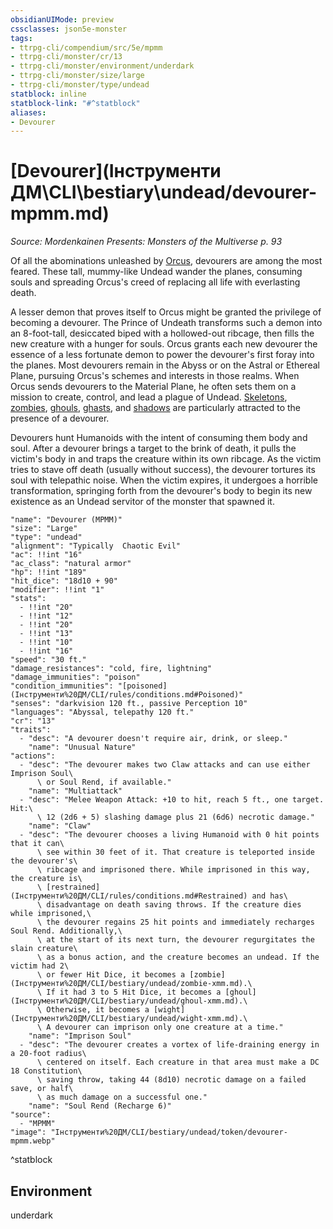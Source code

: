 ```yaml
---
obsidianUIMode: preview
cssclasses: json5e-monster
tags:
- ttrpg-cli/compendium/src/5e/mpmm
- ttrpg-cli/monster/cr/13
- ttrpg-cli/monster/environment/underdark
- ttrpg-cli/monster/size/large
- ttrpg-cli/monster/type/undead
statblock: inline
statblock-link: "#^statblock"
aliases:
- Devourer
---
```

# [Devourer](Інструменти ДМ\CLI\bestiary\undead/devourer-mpmm.md)
*Source: Mordenkainen Presents: Monsters of the Multiverse p. 93*  

Of all the abominations unleashed by [Orcus](Інструменти%20ДМ/CLI/bestiary/npc/orcus-mpmm.md), devourers are among the most feared. These tall, mummy-like Undead wander the planes, consuming souls and spreading Orcus's creed of replacing all life with everlasting death.

A lesser demon that proves itself to Orcus might be granted the privilege of becoming a devourer. The Prince of Undeath transforms such a demon into an 8-foot-tall, desiccated biped with a hollowed-out ribcage, then fills the new creature with a hunger for souls. Orcus grants each new devourer the essence of a less fortunate demon to power the devourer's first foray into the planes. Most devourers remain in the Abyss or on the Astral or Ethereal Plane, pursuing Orcus's schemes and interests in those realms. When Orcus sends devourers to the Material Plane, he often sets them on a mission to create, control, and lead a plague of Undead. [Skeletons](Інструменти%20ДМ/CLI/bestiary/undead/skeleton-xmm.md), [zombies](Інструменти%20ДМ/CLI/bestiary/undead/zombie-xmm.md), [ghouls](Інструменти%20ДМ/CLI/bestiary/undead/ghoul-xmm.md), [ghasts](Інструменти%20ДМ/CLI/bestiary/undead/ghast-xmm.md), and [shadows](Інструменти%20ДМ/CLI/bestiary/undead/shadow-xmm.md) are particularly attracted to the presence of a devourer.

Devourers hunt Humanoids with the intent of consuming them body and soul. After a devourer brings a target to the brink of death, it pulls the victim's body in and traps the creature within its own ribcage. As the victim tries to stave off death (usually without success), the devourer tortures its soul with telepathic noise. When the victim expires, it undergoes a horrible transformation, springing forth from the devourer's body to begin its new existence as an Undead servitor of the monster that spawned it.

```statblock
"name": "Devourer (MPMM)"
"size": "Large"
"type": "undead"
"alignment": "Typically  Chaotic Evil"
"ac": !!int "16"
"ac_class": "natural armor"
"hp": !!int "189"
"hit_dice": "18d10 + 90"
"modifier": !!int "1"
"stats":
  - !!int "20"
  - !!int "12"
  - !!int "20"
  - !!int "13"
  - !!int "10"
  - !!int "16"
"speed": "30 ft."
"damage_resistances": "cold, fire, lightning"
"damage_immunities": "poison"
"condition_immunities": "[poisoned](Інструменти%20ДМ/CLI/rules/conditions.md#Poisoned)"
"senses": "darkvision 120 ft., passive Perception 10"
"languages": "Abyssal, telepathy 120 ft."
"cr": "13"
"traits":
  - "desc": "A devourer doesn't require air, drink, or sleep."
    "name": "Unusual Nature"
"actions":
  - "desc": "The devourer makes two Claw attacks and can use either Imprison Soul\
      \ or Soul Rend, if available."
    "name": "Multiattack"
  - "desc": "Melee Weapon Attack: +10 to hit, reach 5 ft., one target. Hit:\
      \ 12 (2d6 + 5) slashing damage plus 21 (6d6) necrotic damage."
    "name": "Claw"
  - "desc": "The devourer chooses a living Humanoid with 0 hit points that it can\
      \ see within 30 feet of it. That creature is teleported inside the devourer's\
      \ ribcage and imprisoned there. While imprisoned in this way, the creature is\
      \ [restrained](Інструменти%20ДМ/CLI/rules/conditions.md#Restrained) and has\
      \ disadvantage on death saving throws. If the creature dies while imprisoned,\
      \ the devourer regains 25 hit points and immediately recharges Soul Rend. Additionally,\
      \ at the start of its next turn, the devourer regurgitates the slain creature\
      \ as a bonus action, and the creature becomes an undead. If the victim had 2\
      \ or fewer Hit Dice, it becomes a [zombie](Інструменти%20ДМ/CLI/bestiary/undead/zombie-xmm.md).\
      \ If it had 3 to 5 Hit Dice, it becomes a [ghoul](Інструменти%20ДМ/CLI/bestiary/undead/ghoul-xmm.md).\
      \ Otherwise, it becomes a [wight](Інструменти%20ДМ/CLI/bestiary/undead/wight-xmm.md).\
      \ A devourer can imprison only one creature at a time."
    "name": "Imprison Soul"
  - "desc": "The devourer creates a vortex of life-draining energy in a 20-foot radius\
      \ centered on itself. Each creature in that area must make a DC 18 Constitution\
      \ saving throw, taking 44 (8d10) necrotic damage on a failed save, or half\
      \ as much damage on a successful one."
    "name": "Soul Rend (Recharge 6)"
"source":
  - "MPMM"
"image": "Інструменти%20ДМ/CLI/bestiary/undead/token/devourer-mpmm.webp"
```
^statblock

## Environment

underdark